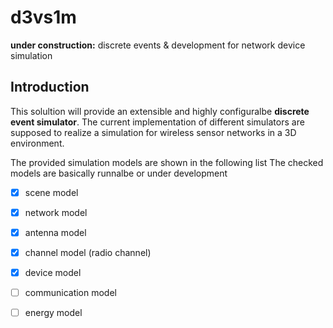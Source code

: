 # d3vs1m
**under construction:** discrete events & development for network device simulation

## Introduction
This solultion will provide an extensible and highly configuralbe **discrete event simulator**. The current implementation of different simulators are supposed to realize a simulation for wireless sensor networks in a 3D environment.

The provided simulation models are shown in the following list The checked models are basically runnalbe or under development 
- [x] scene model
- [x] network model
- [x] antenna model
- [x] channel model (radio channel)
- [x] device model
- [ ] communication model
- [ ] energy model
 
